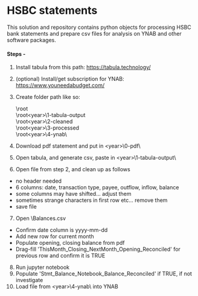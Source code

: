 # HSBC statements
This solution and repository contains python objects for processing HSBC bank statements and prepare csv files for analysis on YNAB and other software packages.

#### Steps -

1. Install tabula from this path: https://tabula.technology/
2. (optional) Install/get subscription for YNAB: https://www.youneedabudget.com/
3. Create folder path like so:
    
    \root\
    \root\<year>\1-tabula-output\
    \root\<year>\2-cleaned\
    \root\<year>\3-processed\
    \root\<year>\4-ynab\

4. Download pdf statement and put in \<year>\0-pdf\
5. Open tabula, and generate csv, paste in \<year>\1-tabula-output\
6. Open file from step 2, and clean up as follows
  - no header needed
  - 6 columns: date, transaction type, payee, outflow, inflow, balance
  - some columns may have shifted... adjust them
  - sometimes strange characters in first row etc... remove them
  - save file
7. Open \Balances.csv
  - Confirm date column is yyyy-mm-dd
  - Add new row for current month
  - Populate opening, closing balance from pdf
  - Drag-fill 'ThisMonth_Closing_NextMonth_Opening_Reconciled' for previous row and confirm it is TRUE
8. Run jupyter notebook
9. Populate 'Stmt_Balance_Notebook_Balance_Reconciled' if TRUE, if not investigate
10. Load file from \<year>\4-ynab\ into YNAB